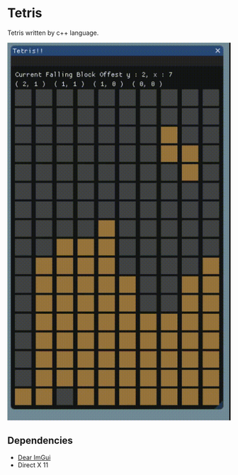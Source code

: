 # Tetris
Tetris written by c++ language.

![](https://github.com/wlsvy/Tetris/blob/master/sample.gif)

## Dependencies
- [Dear ImGui](https://github.com/ocornut/imgui)
- Direct X 11

